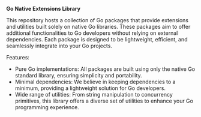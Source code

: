 **Go Native Extensions Library**

This repository hosts a collection of Go packages that provide extensions and utilities built solely on native Go libraries. These packages aim to offer additional functionalities to Go developers without relying on external dependencies. Each package is designed to be lightweight, efficient, and seamlessly integrate into your Go projects.

Features:

- Pure Go implementations: All packages are built using only the native Go standard library, ensuring simplicity and portability.
- Minimal dependencies: We believe in keeping dependencies to a minimum, providing a lightweight solution for Go developers.
- Wide range of utilities: From string manipulation to concurrency primitives, this library offers a diverse set of utilities to enhance your Go programming experience.
